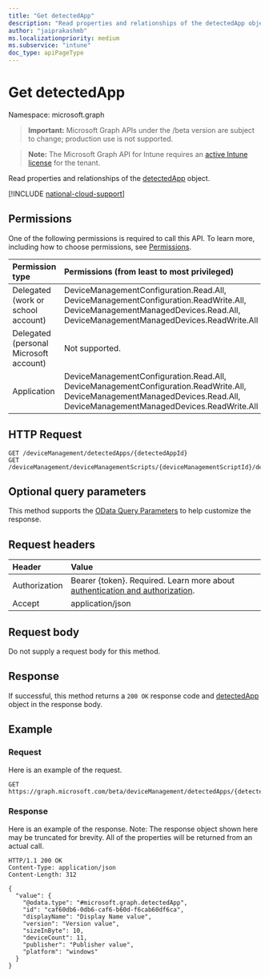 ```yaml
---
title: "Get detectedApp"
description: "Read properties and relationships of the detectedApp object."
author: "jaiprakashmb"
ms.localizationpriority: medium
ms.subservice: "intune"
doc_type: apiPageType
---
```


# Get detectedApp

Namespace: microsoft.graph

> **Important:** Microsoft Graph APIs under the /beta version are subject to change; production use is not supported.

> **Note:** The Microsoft Graph API for Intune requires an [active Intune license](https://go.microsoft.com/fwlink/?linkid=839381) for the tenant.

Read properties and relationships of the [detectedApp](../resources/intune-devices-detectedapp.md) object.

[!INCLUDE [national-cloud-support](../../includes/all-clouds.md)]

## Permissions
One of the following permissions is required to call this API. To learn more, including how to choose permissions, see [Permissions](/graph/permissions-reference).

|Permission type|Permissions (from least to most privileged)|
|:---|:---|
|Delegated (work or school account)|DeviceManagementConfiguration.Read.All, DeviceManagementConfiguration.ReadWrite.All, DeviceManagementManagedDevices.Read.All, DeviceManagementManagedDevices.ReadWrite.All|
|Delegated (personal Microsoft account)|Not supported.|
|Application|DeviceManagementConfiguration.Read.All, DeviceManagementConfiguration.ReadWrite.All, DeviceManagementManagedDevices.Read.All, DeviceManagementManagedDevices.ReadWrite.All|

## HTTP Request
<!-- {
  "blockType": "ignored"
}
-->
``` http
GET /deviceManagement/detectedApps/{detectedAppId}
GET /deviceManagement/deviceManagementScripts/{deviceManagementScriptId}/deviceRunStates/{deviceManagementScriptDeviceStateId}/managedDevice/detectedApps/{detectedAppId}
```

## Optional query parameters
This method supports the [OData Query Parameters](/graph/query-parameters) to help customize the response.

## Request headers
|Header|Value|
|:---|:---|
|Authorization|Bearer {token}. Required. Learn more about [authentication and authorization](/graph/auth/auth-concepts).|
|Accept|application/json|

## Request body
Do not supply a request body for this method.

## Response
If successful, this method returns a `200 OK` response code and [detectedApp](../resources/intune-devices-detectedapp.md) object in the response body.

## Example

### Request
Here is an example of the request.
``` http
GET https://graph.microsoft.com/beta/deviceManagement/detectedApps/{detectedAppId}
```

### Response
Here is an example of the response. Note: The response object shown here may be truncated for brevity. All of the properties will be returned from an actual call.
``` http
HTTP/1.1 200 OK
Content-Type: application/json
Content-Length: 312

{
  "value": {
    "@odata.type": "#microsoft.graph.detectedApp",
    "id": "caf60db6-0db6-caf6-b60d-f6cab60df6ca",
    "displayName": "Display Name value",
    "version": "Version value",
    "sizeInByte": 10,
    "deviceCount": 11,
    "publisher": "Publisher value",
    "platform": "windows"
  }
}
```
